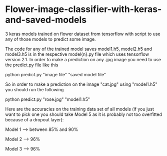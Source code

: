 # Flower-image-classifier-with-keras-and-saved-models
3 keras models trained on flower dataset from tensorflow with script to use any of those models to predict some image.

The code for any of the trained model saves model1.h5, model2.h5 and model3.h5 is in the respective model{n}.py file which uses tensorflow version 2.1. In order to make a prediction on any .jpg image you need to use the predict.py file like this

python predict.py "image file" "saved model file"

So in order to make a prediction on the image "cat.jpg" using "model1.h5" you should run the following

python predict.py "rose.jpg" "model1.h5"

Here are the accuracies on the training data set of all models (if you just want to pick one you should take Model 5 as it is probably not too overfitted because of a dropout layer):

Model 1 --> between 85% and 90%

Model 2 --> 96%

Model 3 --> 96%
